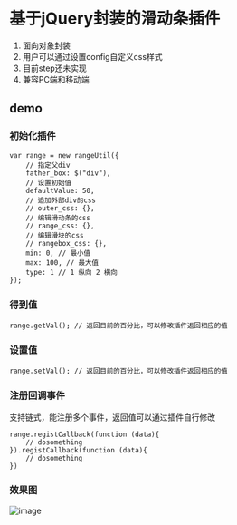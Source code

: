 # 基于jQuery封装的滑动条插件
1. 面向对象封装
2. 用户可以通过设置config自定义css样式
3. 目前step还未实现
4. 兼容PC端和移动端

## demo

### 初始化插件
```
var range = new rangeUtil({
    // 指定父div
	father_box: $("div"),
	// 设置初始值
	defaultValue: 50,
	// 追加外部div的css
	// outer_css: {},
	// 编辑滑动条的css
	// range_css: {},
	// 编辑滑块的css
	// rangebox_css: {},
	min: 0, // 最小值
	max: 100, // 最大值
	type: 1 // 1 纵向 2 横向
});
```
### 得到值

```
range.getVal(); // 返回目前的百分比，可以修改插件返回相应的值
```

### 设置值

```
range.setVal(); // 返回目前的百分比，可以修改插件返回相应的值
```

### 注册回调事件
支持链式，能注册多个事件，返回值可以通过插件自行修改

```
range.registCallback(function (data){
    // dosomething    
}).registCallback(function (data){
    // dosomething  
})
```
### 效果图
![image](http://note.youdao.com/favicon.ico)